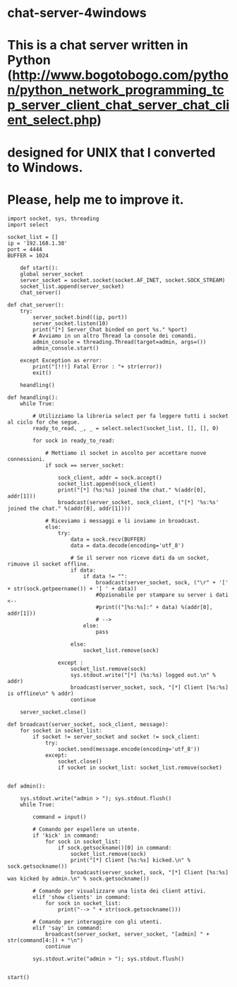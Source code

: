 # chat-server-4windows
# This is a chat server written in Python (http://www.bogotobogo.com/python/python_network_programming_tcp_server_client_chat_server_chat_client_select.php) 
# designed for UNIX that I converted to Windows. 
# Please, help me to improve it.

	import socket, sys, threading
	import select

	socket_list = []
	ip = '192.168.1.38'
	port = 4444
	BUFFER = 1024

		def start():
    	global server_socket
    	server_socket = socket.socket(socket.AF_INET, socket.SOCK_STREAM)
    	socket_list.append(server_socket)
    	chat_server()

	def chat_server():
    	try:
        	server_socket.bind((ip, port))
        	server_socket.listen(10)
        	print("[*] Server_Chat binded on port %s." %port)
        	# Avviamo in un altro Thread la console dei comandi.
        	admin_console = threading.Thread(target=admin, args=())
        	admin_console.start()
    
    	except Exception as error:
        	print("[!!!] Fatal Error : "+ str(error))
        	exit()
    
    	heandling()
               
	def heandling():
    	while True:
        
        	# Utilizziamo la libreria select per fa leggere tutti i socket al ciclo for che segue.
        	ready_to_read, _, _ = select.select(socket_list, [], [], 0)
        
        	for sock in ready_to_read:
            
            	# Mettiamo il socket in ascolto per accettare nuove connessioni.
            	if sock == server_socket:
                
                	sock_client, addr = sock.accept()
                	socket_list.append(sock_client)
                	print("[*] (%s:%s) joined the chat." %(addr[0], addr[1]))
                	broadcast(server_socket, sock_client, ("[*] '%s:%s' joined the chat." %(addr[0], addr[1])))
            
            	# Riceviamo i messaggi e li inviamo in broadcast.
            	else:
                	try:
                    	data = sock.recv(BUFFER)
                    	data = data.decode(encoding='utf_8')
                   
                    	# Se il server non riceve dati da un socket, rimuove il socket offline.
                    	if data: 
                        	if data != "":
                            	broadcast(server_socket, sock, ("\r" + '[' + str(sock.getpeername()) + '] ' + data))
                            	#Opzionabile per stampare su server i dati <--
                            	#print(("[%s:%s]:" + data) %(addr[0], addr[1]))
                            	# -->
                        	else:
                            	pass
                                                
                    	else:
                        	socket_list.remove(sock)
                
                	except :
                    	socket_list.remove(sock)
                    	sys.stdout.write("[*] (%s:%s) logged out.\n" % addr)
                    	broadcast(server_socket, sock, "[*] Client [%s:%s] is offline\n" % addr)              
                    	continue
    
    	server_socket.close()
     
	def broadcast(server_socket, sock_client, message):
    	for socket in socket_list:
        	if socket != server_socket and socket != sock_client:
            	try:
                	socket.send(message.encode(encoding='utf_8'))
            	except:
                	socket.close()
                	if socket in socket_list: socket_list.remove(socket)


	def admin():
    
    	sys.stdout.write("admin > "); sys.stdout.flush()
    	while True:
        
        	command = input()
        
        	# Comando per espellere un utente.
        	if 'kick' in command:
            	for sock in socket_list:
                	if sock.getsockname()[0] in command:
                    	socket_list.remove(sock)
                    	print("[*] Client [%s:%s] kicked.\n" % sock.getsockname())
                    	broadcast(server_socket, sock, "[*] Client [%s:%s] was kicked by admin.\n" % sock.getsockname())    
        
        	# Comando per visualizzare una lista dei client attivi.
        	elif 'show clients' in command:
            	for sock in socket_list:
                	print("--> " + str(sock.getsockname()))
        
        	# Comando per interaggire con gli utenti.
        	elif 'say' in command:
            	broadcast(server_socket, server_socket, "[admin] " + str(command[4:]) + "\n")
            	continue    
        
        	sys.stdout.write("admin > "); sys.stdout.flush()
    

	start()
